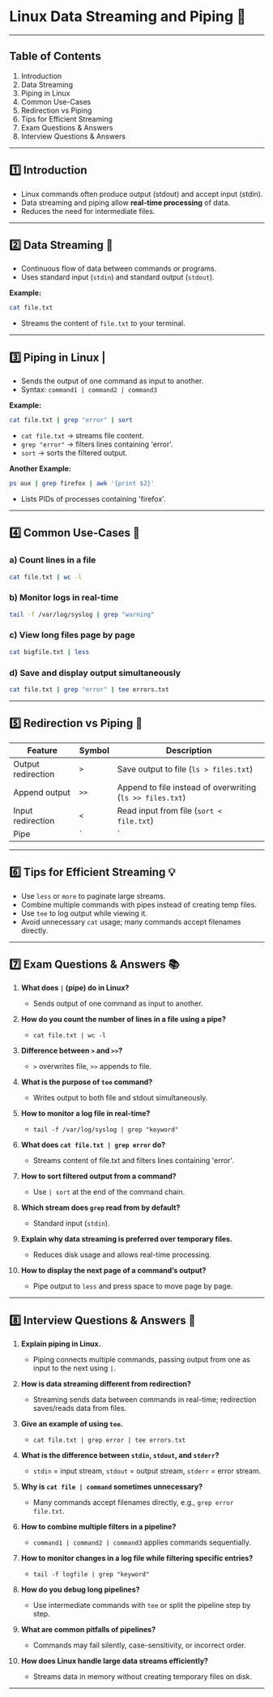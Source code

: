# Linux Data Streaming and Piping 📡

---

## Table of Contents
1. Introduction
2. Data Streaming
3. Piping in Linux
4. Common Use-Cases
5. Redirection vs Piping
6. Tips for Efficient Streaming
7. Exam Questions & Answers
8. Interview Questions & Answers

---

## 1️⃣ Introduction
- Linux commands often produce output (stdout) and accept input (stdin).
- Data streaming and piping allow **real-time processing** of data.
- Reduces the need for intermediate files.

---

## 2️⃣ Data Streaming 🌊
- Continuous flow of data between commands or programs.
- Uses standard input (`stdin`) and standard output (`stdout`).

**Example:**
```bash
cat file.txt
```
- Streams the content of `file.txt` to your terminal.

---

## 3️⃣ Piping in Linux |
- Sends the output of one command as input to another.
- Syntax: `command1 | command2 | command3`

**Example:**
```bash
cat file.txt | grep "error" | sort
```
- `cat file.txt` → streams file content.
- `grep "error"` → filters lines containing 'error'.
- `sort` → sorts the filtered output.

**Another Example:**
```bash
ps aux | grep firefox | awk '{print $2}'
```
- Lists PIDs of processes containing 'firefox'.

---

## 4️⃣ Common Use-Cases 🔧

### a) Count lines in a file
```bash
cat file.txt | wc -l
```

### b) Monitor logs in real-time
```bash
tail -f /var/log/syslog | grep "warning"
```

### c) View long files page by page
```bash
cat bigfile.txt | less
```

### d) Save and display output simultaneously
```bash
cat file.txt | grep "error" | tee errors.txt
```

---

## 5️⃣ Redirection vs Piping 🔄

| Feature | Symbol | Description |
|---------|--------|-------------|
| Output redirection | `>` | Save output to file (`ls > files.txt`) |
| Append output | `>>` | Append to file instead of overwriting (`ls >> files.txt`) |
| Input redirection | `<` | Read input from file (`sort < file.txt`) |
| Pipe | `|` | Send output to another command (`ls | grep txt`) |

---

## 6️⃣ Tips for Efficient Streaming 💡
- Use `less` or `more` to paginate large streams.
- Combine multiple commands with pipes instead of creating temp files.
- Use `tee` to log output while viewing it.
- Avoid unnecessary `cat` usage; many commands accept filenames directly.

---

## 7️⃣ Exam Questions & Answers 📚

1. **What does `|` (pipe) do in Linux?**
   - Sends output of one command as input to another.

2. **How do you count the number of lines in a file using a pipe?**
   - `cat file.txt | wc -l`

3. **Difference between `>` and `>>`?**
   - `>` overwrites file, `>>` appends to file.

4. **What is the purpose of `tee` command?**
   - Writes output to both file and stdout simultaneously.

5. **How to monitor a log file in real-time?**
   - `tail -f /var/log/syslog | grep "keyword"`

6. **What does `cat file.txt | grep error` do?**
   - Streams content of file.txt and filters lines containing 'error'.

7. **How to sort filtered output from a command?**
   - Use `| sort` at the end of the command chain.

8. **Which stream does `grep` read from by default?**
   - Standard input (`stdin`).

9. **Explain why data streaming is preferred over temporary files.**
   - Reduces disk usage and allows real-time processing.

10. **How to display the next page of a command’s output?**
    - Pipe output to `less` and press space to move page by page.

---

## 8️⃣ Interview Questions & Answers 💼

1. **Explain piping in Linux.**
   - Piping connects multiple commands, passing output from one as input to the next using `|`.

2. **How is data streaming different from redirection?**
   - Streaming sends data between commands in real-time; redirection saves/reads data from files.

3. **Give an example of using `tee`.**
   - `cat file.txt | grep error | tee errors.txt`

4. **What is the difference between `stdin`, `stdout`, and `stderr`?**
   - `stdin` = input stream, `stdout` = output stream, `stderr` = error stream.

5. **Why is `cat file | command` sometimes unnecessary?**
   - Many commands accept filenames directly, e.g., `grep error file.txt`.

6. **How to combine multiple filters in a pipeline?**
   - `command1 | command2 | command3` applies commands sequentially.

7. **How to monitor changes in a log file while filtering specific entries?**
   - `tail -f logfile | grep "keyword"`

8. **How do you debug long pipelines?**
   - Use intermediate commands with `tee` or split the pipeline step by step.

9. **What are common pitfalls of pipelines?**
   - Commands may fail silently, case-sensitivity, or incorrect order.

10. **How does Linux handle large data streams efficiently?**
    - Streams data in memory without creating temporary files on disk.

---


